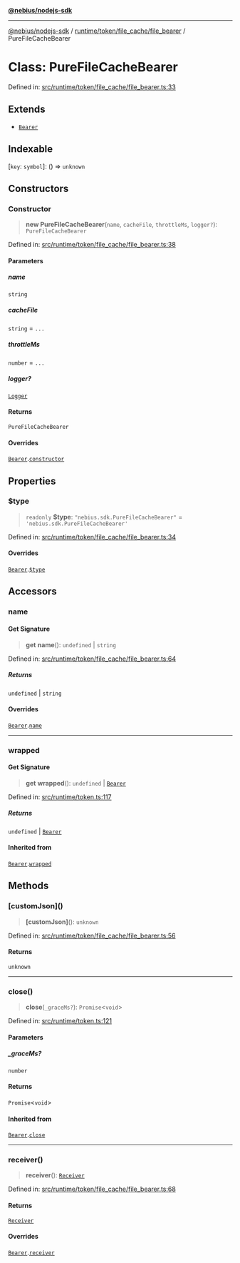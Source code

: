 [**@nebius/nodejs-sdk**](../../../../../README.md)

---

[@nebius/nodejs-sdk](../../../../../README.md) / [runtime/token/file_cache/file_bearer](../README.md) / PureFileCacheBearer

# Class: PureFileCacheBearer

Defined in: [src/runtime/token/file_cache/file_bearer.ts:33](https://github.com/nebius/nodejs-sdk/blob/b305f8e478cb0251c26d73900b264b3bd9a5cc58/src/runtime/token/file_cache/file_bearer.ts#L33)

## Extends

- [`Bearer`](../../../classes/Bearer.md)

## Indexable

\[`key`: `symbol`\]: () => `unknown`

## Constructors

### Constructor

> **new PureFileCacheBearer**(`name`, `cacheFile`, `throttleMs`, `logger?`): `PureFileCacheBearer`

Defined in: [src/runtime/token/file_cache/file_bearer.ts:38](https://github.com/nebius/nodejs-sdk/blob/b305f8e478cb0251c26d73900b264b3bd9a5cc58/src/runtime/token/file_cache/file_bearer.ts#L38)

#### Parameters

##### name

`string`

##### cacheFile

`string` = `...`

##### throttleMs

`number` = `...`

##### logger?

[`Logger`](../../../../util/logging/classes/Logger.md)

#### Returns

`PureFileCacheBearer`

#### Overrides

[`Bearer`](../../../classes/Bearer.md).[`constructor`](../../../classes/Bearer.md#constructor)

## Properties

### $type

> `readonly` **$type**: `"nebius.sdk.PureFileCacheBearer"` = `'nebius.sdk.PureFileCacheBearer'`

Defined in: [src/runtime/token/file_cache/file_bearer.ts:34](https://github.com/nebius/nodejs-sdk/blob/b305f8e478cb0251c26d73900b264b3bd9a5cc58/src/runtime/token/file_cache/file_bearer.ts#L34)

#### Overrides

[`Bearer`](../../../classes/Bearer.md).[`$type`](../../../classes/Bearer.md#type)

## Accessors

### name

#### Get Signature

> **get** **name**(): `undefined` \| `string`

Defined in: [src/runtime/token/file_cache/file_bearer.ts:64](https://github.com/nebius/nodejs-sdk/blob/b305f8e478cb0251c26d73900b264b3bd9a5cc58/src/runtime/token/file_cache/file_bearer.ts#L64)

##### Returns

`undefined` \| `string`

#### Overrides

[`Bearer`](../../../classes/Bearer.md).[`name`](../../../classes/Bearer.md#name)

---

### wrapped

#### Get Signature

> **get** **wrapped**(): `undefined` \| [`Bearer`](../../../classes/Bearer.md)

Defined in: [src/runtime/token.ts:117](https://github.com/nebius/nodejs-sdk/blob/b305f8e478cb0251c26d73900b264b3bd9a5cc58/src/runtime/token.ts#L117)

##### Returns

`undefined` \| [`Bearer`](../../../classes/Bearer.md)

#### Inherited from

[`Bearer`](../../../classes/Bearer.md).[`wrapped`](../../../classes/Bearer.md#wrapped)

## Methods

### \[customJson\]()

> **\[customJson\]**(): `unknown`

Defined in: [src/runtime/token/file_cache/file_bearer.ts:56](https://github.com/nebius/nodejs-sdk/blob/b305f8e478cb0251c26d73900b264b3bd9a5cc58/src/runtime/token/file_cache/file_bearer.ts#L56)

#### Returns

`unknown`

---

### close()

> **close**(`_graceMs?`): `Promise`\<`void`\>

Defined in: [src/runtime/token.ts:121](https://github.com/nebius/nodejs-sdk/blob/b305f8e478cb0251c26d73900b264b3bd9a5cc58/src/runtime/token.ts#L121)

#### Parameters

##### \_graceMs?

`number`

#### Returns

`Promise`\<`void`\>

#### Inherited from

[`Bearer`](../../../classes/Bearer.md).[`close`](../../../classes/Bearer.md#close)

---

### receiver()

> **receiver**(): [`Receiver`](../../../classes/Receiver.md)

Defined in: [src/runtime/token/file_cache/file_bearer.ts:68](https://github.com/nebius/nodejs-sdk/blob/b305f8e478cb0251c26d73900b264b3bd9a5cc58/src/runtime/token/file_cache/file_bearer.ts#L68)

#### Returns

[`Receiver`](../../../classes/Receiver.md)

#### Overrides

[`Bearer`](../../../classes/Bearer.md).[`receiver`](../../../classes/Bearer.md#receiver)
